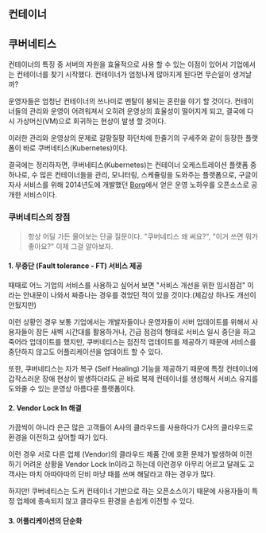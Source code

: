 ## 컨테이너







## 쿠버네티스

컨테이너의 특징 중 서버의 자원을 효율적으로 사용 할 수 있는 이점이 있어서 기업에서는 컨테이너를 찾기 시작했다.
컨테이너가 엄청나게 많아지게 된다면 무슨일이 생겨날까?

운영자들은 엄청난 컨테이너의 쓰나미로 멘탈이 붕되는 혼란을 야기 할 것이다.
컨테이너들의 관리와 운영이 어려워져서 오히려 운영상의 효율성이 떨어지게 되고, 결국에 다시 가상머신(VM)으로 회귀하는 현상이 발생 할 것이다.

이러한 관리와 운영상의 문제로 갈팡질팡 하던차에 한줄기의 구세주와 같이 등장한 플랫폼이 바로 쿠버네티스(Kubernetes)이다.

결국에는 정리하자면, 쿠버네티스(Kubernetes)는 컨테이너 오케스트레이션 플랫폼 중 하나로, 수 많은 컨테이너들을 관리, 모니터링, 스케쥴링을 도와주는 플랫폼으로, 구글이 자사 서비스를 위해 2014년도에 개발했던 [Borg](https://kubernetes.io/blog/2015/04/borg-predecessor-to-kubernetes/)에서 얻은 운영 노하우를 오픈소스로 공개한 서비스이다.



### 쿠버네티스의 장점

> 항상 어딜 가든 물어보는 단골 질문이다. "쿠버네티스 왜 써요?", "이거 쓰면 뭐가 좋아요?" 이제 그걸 알아보자.

#### 1. 무중단 (Fault tolerance - FT) 서비스 제공

때때로 어느 기업의 서비스를 사용하고 싶어서 보면 "서비스 개선을 위한 임시점검" 이라는 안내문이 나와서 짜증나는 경우를 겪었던 적이 있을 것이다.(체감상 하나도 개선이 안됬지만)

이런 상황인 경우 보통 기업에서는 개발자들이나 운영자들이 서버 업데이트를 위해서 사용자들이 잠든 새벽 시간대를 활용하거나, 긴급 점검의 형태로 서비스 일시 중단을 하고 죽어라 업데이트를 했지만, 쿠버네티스는 점진적 업데이트를 제공하기 때문에 서비스를 중단하지 않고도 어플리케이션을 업데이트 할 수 있다.

또한, 쿠버네티스는 자가 복구 (Self Healing) 기능을 제공하기 때문에 특정 컨테이너에 갑작스러운 장애 현상이 발생하더라도 곧 바로 복제 컨테이너를 생성해서 서비스 유지를 도와줄 수 있는 운영상 아름다룬 플랫폼이다.

#### 2. Vendor Lock In 해결

가끔씩이 아니라 은근 많은 고객들이 A사의 클라우드를 사용하다가 C사의 클라우드로 환경을 이전하고 싶어할 때가 있다.

이런 경우 서로 다른 업체 (Vendor)의 클라우드 제품 간에 호환 문제가 발생하여 이전하기 어려운 상황을  Vendor Lock In이라고 하는데 이런경우 아무리 어르고 달래도 고객사는 마치 아따아따의 단비 마냥 때를 쓰며 해달라고 하는 경우가 많다. 

하지만! 쿠버네티스는 도커 컨테이너 기반으로 하는 오픈소스이기 때문에 사용자들이 특정 업체에 종속되지 않고 클라우드 환경을 손쉽게 이전할 수 있다.

#### 3. 어플리케이션의 단순화



